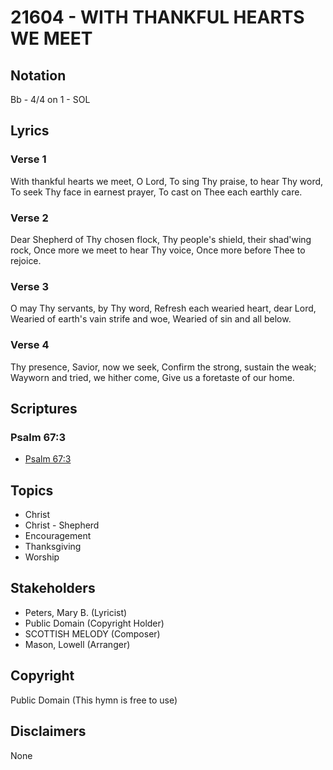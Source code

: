 # 21604 - WITH THANKFUL HEARTS WE MEET

## Notation

Bb - 4/4 on 1 - SOL

## Lyrics

### Verse 1

With thankful hearts we meet, O Lord, To sing Thy praise, to hear Thy word, To seek Thy face in earnest prayer, To cast on Thee each earthly care.




### Verse 2

Dear Shepherd of Thy chosen flock, Thy people's shield, their shad'wing rock, Once more we meet to hear Thy voice, Once more before Thee to rejoice.

### Verse 3

O may Thy servants, by Thy word, Refresh each wearied heart, dear Lord, Wearied of earth's vain strife and woe, Wearied of sin and all below.


### Verse 4

Thy presence, Savior, now we seek, Confirm the strong, sustain the weak; Wayworn and tried, we hither come, Give us a foretaste of our home.


## Scriptures

### Psalm 67:3

- [Psalm 67:3](https://www.biblegateway.com/passage/?search=Psalm%2067%3A3)


## Topics

- Christ
- Christ - Shepherd
- Encouragement
- Thanksgiving
- Worship

## Stakeholders

- Peters, Mary B.  (Lyricist)
- Public Domain (Copyright Holder)
- SCOTTISH MELODY (Composer)
- Mason, Lowell (Arranger)

## Copyright

Public Domain
(This hymn is free to use)

## Disclaimers

None


